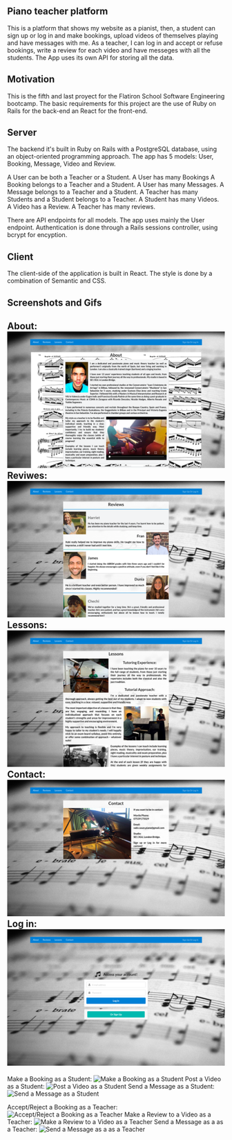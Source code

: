 ## Piano teacher platform
This is a platform that shows my website as a pianist, then, a student can sign up or log in and make bookings, upload videos of themselves playing and have messages with me. As a teacher, I can log in and accept or refuse bookings, write a review for each video and have messeges with all the students. The App uses its own API for storing all the data.

## Motivation
This is the fifth and last proyect for the Flatiron School Software Engineering bootcamp. The basic requirements for this project are the use of Ruby on Rails for the back-end an React for the front-end.

## Server
The backend it's built in Ruby on Rails with a PostgreSQL database, using an object-oriented programming approach. The app has 5 models: User, Booking, Message, Video and Review.

A User can be both a Teacher or a Student.
A User has many Bookings
A Booking belongs to a Teacher and a Student. 
A User has many Messages.
A Message belongs to a Teacher and a Student.
A Teacher has many Students and a Student belongs to a Teacher.
A Student has many Videos.
A Video has a Review.
A Teacher has many reviews.

There are API endpoints for all models. The app uses mainly the User endpoint. Authentication is done through a Rails sessions controller, using bcrypt for encyption.

## Client
The client-side of the application is built in React. The style is done by a combination of Semantic and CSS.

## Screenshots and Gifs
About:
![About](https://github.com/DarkScarbo/Mod-5-Project---My-Piano-Teaching-Website/blob/master/front-end/public/About.png)
Reviwes:
![Reviews](https://github.com/DarkScarbo/Mod-5-Project---My-Piano-Teaching-Website/blob/master/front-end/public/Reviews.png)
Lessons:
![Lessons](https://github.com/DarkScarbo/Mod-5-Project---My-Piano-Teaching-Website/blob/master/front-end/public/Lessons.png)
Contact:
![Contact](https://github.com/DarkScarbo/Mod-5-Project---My-Piano-Teaching-Website/blob/master/front-end/public/Contact.png)
Log in:
![Sign up or Log in](https://github.com/DarkScarbo/Mod-5-Project---My-Piano-Teaching-Website/blob/master/front-end/public/LogIn.png)
----------------------------
Make a Booking as a Student:
![Make a Booking as a Student](https://github.com/DarkScarbo/Mod-5-Project---My-Piano-Teaching-Website/blob/master/front-end/public/Student-Booking.gif)
Post a Video as a Student:
![Post a Video as a Student](https://github.com/DarkScarbo/Mod-5-Project---My-Piano-Teaching-Website/blob/master/front-end/public/Student-Video.gif)
Send a Message as a Student:
![Send a Message as a Student](https://github.com/DarkScarbo/Mod-5-Project---My-Piano-Teaching-Website/blob/master/front-end/public/Student-Message.gif)

Accept/Reject a Booking as a Teacher:
![Accept/Reject a Booking as a Teacher](https://github.com/DarkScarbo/Mod-5-Project---My-Piano-Teaching-Website/blob/master/front-end/public/Teacher-Booking.gif)
Make a Review to a Video as a Teacher:
![Make a Review to a Video as a Teacher](https://github.com/DarkScarbo/Mod-5-Project---My-Piano-Teaching-Website/blob/master/front-end/public/Teacher-Video.gif)
Send a Message as a as a Teacher:
![Send a Message as a as a Teacher](https://github.com/DarkScarbo/Mod-5-Project---My-Piano-Teaching-Website/blob/master/front-end/public/Teacher-Message.gif)
